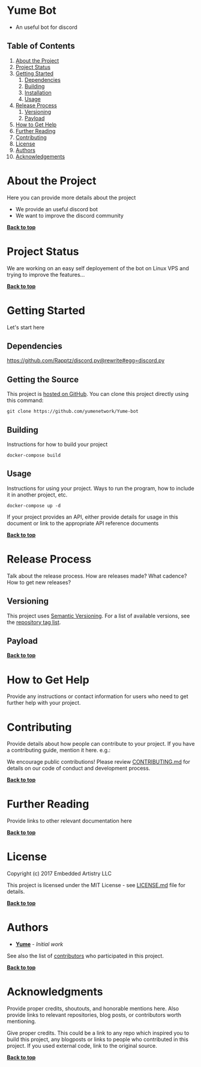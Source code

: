 # Yume Bot

-   An useful bot for discord

## Table of Contents

1.  [About the Project](#about-the-project)
2.  [Project Status](#project-status)
3.  [Getting Started](#getting-started)
    1.  [Dependencies](#dependencies)
    2.  [Building](#building)
    3.  [Installation](#installation)
    4.  [Usage](#usage)
4.  [Release Process](#release-process)
    1.  [Versioning](#versioning)
    2.  [Payload](#payload)
5.  [How to Get Help](#how-to-get-help)
6.  [Further Reading](#further-reading)
7.  [Contributing](#contributing)
8.  [License](#license)
9.  [Authors](#authors)
10. [Acknowledgements](#acknowledgements)

# About the Project

Here you can provide more details about the project

-   We provide an useful discord bot
-   We want to improve the discord community

**[Back to top](#table-of-contents)**

# Project Status

We are working on an easy self deployement of the bot on Linux VPS and trying to improve the features...

**[Back to top](#table-of-contents)**

# Getting Started

Let's start here

## Dependencies

<https://github.com/Rapptz/discord.py@rewrite#egg=discord.py>

## Getting the Source

This project is [hosted on GitHub](https://github.com/yumenetwork/Yume-bot). You can clone this project directly using this command:

    git clone https://github.com/yumenetwork/Yume-bot

## Building

Instructions for how to build your project

    docker-compose build

## Usage

Instructions for using your project. Ways to run the program, how to include it in another project, etc.

    docker-compose up -d

If your project provides an API, either provide details for usage in this document or link to the appropriate API reference documents

**[Back to top](#table-of-contents)**

# Release Process

Talk about the release process. How are releases made? What cadence? How to get new releases?

## Versioning

This project uses [Semantic Versioning](http://semver.org/). For a list of available versions, see the [repository tag list](https://github.com/yumenetwork/Yume-bot/tags).

## Payload

**[Back to top](#table-of-contents)**

# How to Get Help

Provide any instructions or contact information for users who need to get further help with your project.

# Contributing

Provide details about how people can contribute to your project. If you have a contributing guide, mention it here. e.g.:

We encourage public contributions! Please review [CONTRIBUTING.md](https://github.com/yumenetwork/Yume-Bot/blob/master/.github/CONTRIBUTING.md) for details on our code of conduct and development process.

**[Back to top](#table-of-contents)**

# Further Reading

Provide links to other relevant documentation here

**[Back to top](#table-of-contents)**

# License

Copyright (c) 2017 Embedded Artistry LLC

This project is licensed under the MIT License - see [LICENSE.md](LICENSE.md) file for details.

**[Back to top](#table-of-contents)**

# Authors

-   **[Yume](https://github.com/yumenetwork)** - _Initial work_

See also the list of [contributors](https://github.com/yumenetwork/Yume-bot/contributors) who participated in this project.

**[Back to top](#table-of-contents)**

# Acknowledgments

Provide proper credits, shoutouts, and honorable mentions here. Also provide links to relevant repositories, blog posts, or contributors worth mentioning.

Give proper credits. This could be a link to any repo which inspired you to build this project, any blogposts or links to people who contributed in this project. If you used external code, link to the original source.

**[Back to top](#table-of-contents)**
